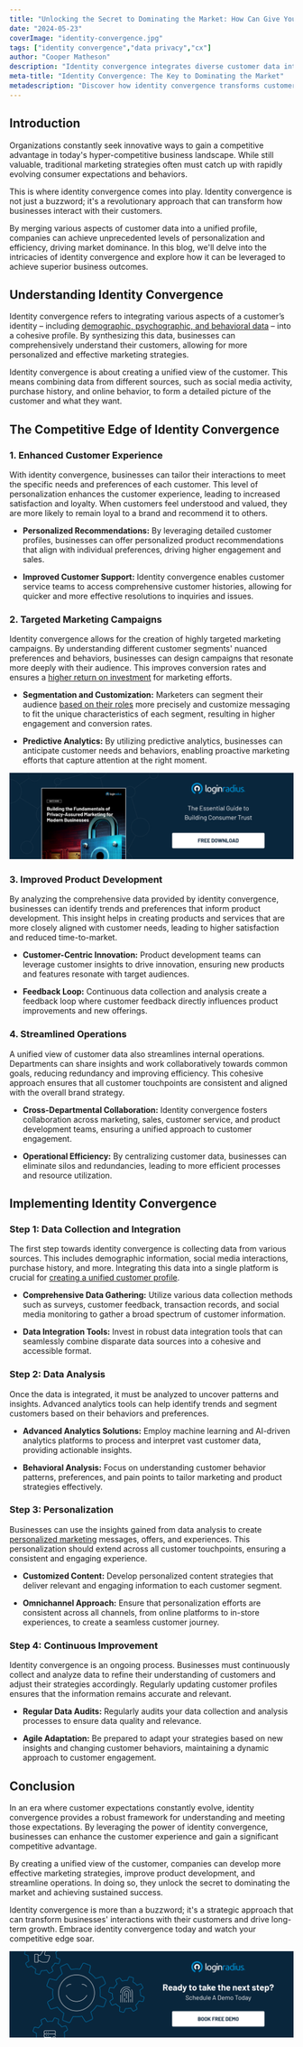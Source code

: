 ```yaml
---
title: "Unlocking the Secret to Dominating the Market: How Can Give You a Competitive Edge"
date: "2024-05-23"
coverImage: "identity-convergence.jpg"
tags: ["identity convergence","data privacy","cx"]
author: "Cooper Matheson"
description: "Identity convergence integrates diverse customer data into unified profiles, enabling unmatched personalization and efficiency. Learn how to leverage this strategy for superior business outcomes and gain a competitive edge in today's market."
meta-title: "Identity Convergence: The Key to Dominating the Market"
metadescription: "Discover how identity convergence transforms customer interactions for a competitive edge through personalized marketing and streamlined operations."
---
```

## Introduction 

Organizations constantly seek innovative ways to gain a competitive advantage in today's hyper-competitive business landscape. While still valuable, traditional marketing strategies often must catch up with rapidly evolving consumer expectations and behaviors. 

This is where identity convergence comes into play. Identity convergence is not just a buzzword; it's a revolutionary approach that can transform how businesses interact with their customers. 

By merging various aspects of customer data into a unified profile, companies can achieve unprecedented levels of personalization and efficiency, driving market dominance. In this blog, we'll delve into the intricacies of identity convergence and explore how it can be leveraged to achieve superior business outcomes.

## Understanding Identity Convergence

Identity convergence refers to integrating various aspects of a customer’s identity – including [demographic, psychographic, and behavioral data](https://www.loginradius.com/customer-insights/) – into a cohesive profile. By synthesizing this data, businesses can comprehensively understand their customers, allowing for more personalized and effective marketing strategies.

Identity convergence is about creating a unified view of the customer. This means combining data from different sources, such as social media activity, purchase history, and online behavior, to form a detailed picture of the customer and what they want.

## The Competitive Edge of Identity Convergence

### 1. Enhanced Customer Experience

With identity convergence, businesses can tailor their interactions to meet the specific needs and preferences of each customer. This level of personalization enhances the customer experience, leading to increased satisfaction and loyalty. When customers feel understood and valued, they are more likely to remain loyal to a brand and recommend it to others.

* **Personalized Recommendations:** By leveraging detailed customer profiles, businesses can offer personalized product recommendations that align with individual preferences, driving higher engagement and sales.

* **Improved Customer Support:** Identity convergence enables customer service teams to access comprehensive customer histories, allowing for quicker and more effective resolutions to inquiries and issues.

### 2. Targeted Marketing Campaigns

Identity convergence allows for the creation of highly targeted marketing campaigns. By understanding different customer segments' nuanced preferences and behaviors, businesses can design campaigns that resonate more deeply with their audience. This improves conversion rates and ensures a [higher return on investment](https://www.loginradius.com/blog/identity/loginradius-roi-enterprises-infographic/) for marketing efforts. 

* **Segmentation and Customization:** Marketers can segment their audience [based on their roles](https://www.loginradius.com/role-management/) more precisely and customize messaging to fit the unique characteristics of each segment, resulting in higher engagement and conversion rates.

* **Predictive Analytics:** By utilizing predictive analytics, businesses can anticipate customer needs and behaviors, enabling proactive marketing efforts that capture attention at the right moment.

[![WP-fundamentals-privacy](WP-fundamentals-privacy.png)](https://www.loginradius.com/resource/privacy-assured-marketing-whitepaper)

### 3. Improved Product Development

By analyzing the comprehensive data provided by identity convergence, businesses can identify trends and preferences that inform product development. This insight helps in creating products and services that are more closely aligned with customer needs, leading to higher satisfaction and reduced time-to-market.

* **Customer-Centric Innovation:** Product development teams can leverage customer insights to drive innovation, ensuring new products and features resonate with target audiences.

* **Feedback Loop:** Continuous data collection and analysis create a feedback loop where customer feedback directly influences product improvements and new offerings.


### 4. Streamlined Operations

A unified view of customer data also streamlines internal operations. Departments can share insights and work collaboratively towards common goals, reducing redundancy and improving efficiency. This cohesive approach ensures that all customer touchpoints are consistent and aligned with the overall brand strategy.



* **Cross-Departmental Collaboration:** Identity convergence fosters collaboration across marketing, sales, customer service, and product development teams, ensuring a unified approach to customer engagement.

* **Operational Efficiency:** By centralizing customer data, businesses can eliminate silos and redundancies, leading to more efficient processes and resource utilization.

## Implementing Identity Convergence

### Step 1: Data Collection and Integration

The first step towards identity convergence is collecting data from various sources. This includes demographic information, social media interactions, purchase history, and more. Integrating this data into a single platform is crucial for [creating a unified customer profile](https://www.loginradius.com/unified-customer-experience/).

* **Comprehensive Data Gathering:** Utilize various data collection methods such as surveys, customer feedback, transaction records, and social media monitoring to gather a broad spectrum of customer information.

* **Data Integration Tools:** Invest in robust data integration tools that can seamlessly combine disparate data sources into a cohesive and accessible format.

### Step 2: Data Analysis

Once the data is integrated, it must be analyzed to uncover patterns and insights. Advanced analytics tools can help identify trends and segment customers based on their behaviors and preferences.

* **Advanced Analytics Solutions:** Employ machine learning and AI-driven analytics platforms to process and interpret vast customer data, providing actionable insights.

* **Behavioral Analysis:** Focus on understanding customer behavior patterns, preferences, and pain points to tailor marketing and product strategies effectively.

### Step 3: Personalization

Businesses can use the insights gained from data analysis to create [personalized marketing](https://www.loginradius.com/blog/growth/how-to-make-personalized-marketing-effective-with-consumer-identity/) messages, offers, and experiences. This personalization should extend across all customer touchpoints, ensuring a consistent and engaging experience.

* **Customized Content:** Develop personalized content strategies that deliver relevant and engaging information to each customer segment.

* **Omnichannel Approach:** Ensure that personalization efforts are consistent across all channels, from online platforms to in-store experiences, to create a seamless customer journey.

### Step 4: Continuous Improvement

Identity convergence is an ongoing process. Businesses must continuously collect and analyze data to refine their understanding of customers and adjust their strategies accordingly. Regularly updating customer profiles ensures that the information remains accurate and relevant.

* **Regular Data Audits:** Regularly audits your data collection and analysis processes to ensure data quality and relevance.

* **Agile Adaptation:** Be prepared to adapt your strategies based on new insights and changing customer behaviors, maintaining a dynamic approach to customer engagement.

## Conclusion

In an era where customer expectations constantly evolve, identity convergence provides a robust framework for understanding and meeting those expectations. By leveraging the power of identity convergence, businesses can enhance the customer experience and gain a significant competitive advantage.

By creating a unified view of the customer, companies can develop more effective marketing strategies, improve product development, and streamline operations. In doing so, they unlock the secret to dominating the market and achieving sustained success.

Identity convergence is more than a buzzword; it's a strategic approach that can transform businesses' interactions with their customers and drive long-term growth. Embrace identity convergence today and watch your competitive edge soar.

[![book-a-demo-loginradius](../../assets/book-a-demo-loginradius.png)](https://www.loginradius.com/book-a-demo/)
